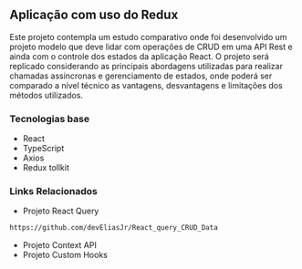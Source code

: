 ## Aplicação com uso do Redux
Este projeto contempla um estudo comparativo onde foi desenvolvido um projeto modelo que deve lidar com operações de CRUD em uma API Rest e ainda com o controle dos estados da aplicação React. O projeto será replicado considerando as principais abordagens utilizadas para realizar chamadas assincronas e gerenciamento de estados, onde poderá ser comparado a nível técnico as vantagens, desvantagens e limitações dos métodos utilizados.

### Tecnologias base
- React
- TypeScript
- Axios
- Redux tollkit

### Links Relacionados
- Projeto React Query
```bash
https://github.com/devEliasJr/React_query_CRUD_Data
```
- Projeto Context API
- Projeto Custom Hooks


